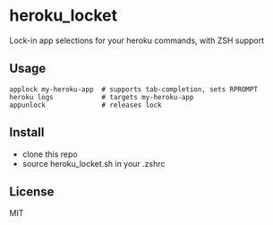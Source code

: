 heroku_locket
=============


Lock-in app selections for your heroku commands, with ZSH support

## Usage

```shell
applock my-heroku-app  # supports tab-completion, sets RPROMPT
heroku logs            # targets my-heroku-app
appunlock              # releases lock
```

## Install

* clone this repo
* source heroku_locket.sh in your .zshrc

## License

MIT
